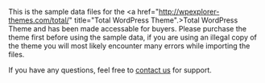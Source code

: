 This is the sample data files for the <a href="http://wpexplorer-themes.com/total/" title="Total WordPress Theme".>Total WordPress Theme</a> and has been made accessable for buyers. Please purchase the theme first before using the sample data, if you are using an illegal copy of the theme you will most likely encounter many errors while importing the files.

If you have any questions, feel free to <a href="http://wpexplorer-themes.com/total/support/">contact us</a> for support.
